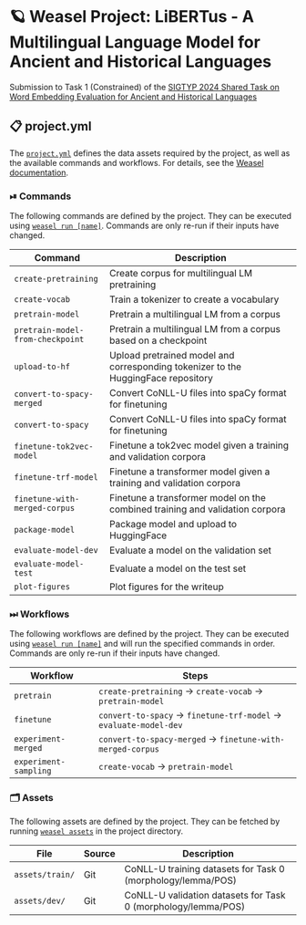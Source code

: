 <!-- WEASEL: AUTO-GENERATED DOCS START (do not remove) -->

# 🪐 Weasel Project: LiBERTus - A Multilingual Language Model for Ancient and Historical Languages

Submission to Task 1 (Constrained) of the [SIGTYP 2024 Shared Task on Word
Embedding Evaluation for Ancient and Historical
Languages](https://sigtyp.github.io/st2024.html)


## 📋 project.yml

The [`project.yml`](project.yml) defines the data assets required by the
project, as well as the available commands and workflows. For details, see the
[Weasel documentation](https://github.com/explosion/weasel).

### ⏯ Commands

The following commands are defined by the project. They
can be executed using [`weasel run [name]`](https://github.com/explosion/weasel/tree/main/docs/cli.md#rocket-run).
Commands are only re-run if their inputs have changed.

| Command | Description |
| --- | --- |
| `create-pretraining` | Create corpus for multilingual LM pretraining |
| `create-vocab` | Train a tokenizer to create a vocabulary |
| `pretrain-model` | Pretrain a multilingual LM from a corpus |
| `pretrain-model-from-checkpoint` | Pretrain a multilingual LM from a corpus based on a checkpoint |
| `upload-to-hf` | Upload pretrained model and corresponding tokenizer to the HuggingFace repository |
| `convert-to-spacy-merged` | Convert CoNLL-U files into spaCy format for finetuning |
| `convert-to-spacy` | Convert CoNLL-U files into spaCy format for finetuning |
| `finetune-tok2vec-model` | Finetune a tok2vec model given a training and validation corpora |
| `finetune-trf-model` | Finetune a transformer model given a training and validation corpora |
| `finetune-with-merged-corpus` | Finetune a transformer model on the combined training and validation corpora |
| `package-model` | Package model and upload to HuggingFace |
| `evaluate-model-dev` | Evaluate a model on the validation set |
| `evaluate-model-test` | Evaluate a model on the test set |
| `plot-figures` | Plot figures for the writeup |

### ⏭ Workflows

The following workflows are defined by the project. They
can be executed using [`weasel run [name]`](https://github.com/explosion/weasel/tree/main/docs/cli.md#rocket-run)
and will run the specified commands in order. Commands are only re-run if their
inputs have changed.

| Workflow | Steps |
| --- | --- |
| `pretrain` | `create-pretraining` &rarr; `create-vocab` &rarr; `pretrain-model` |
| `finetune` | `convert-to-spacy` &rarr; `finetune-trf-model` &rarr; `evaluate-model-dev` |
| `experiment-merged` | `convert-to-spacy-merged` &rarr; `finetune-with-merged-corpus` |
| `experiment-sampling` | `create-vocab` &rarr; `pretrain-model` |

### 🗂 Assets

The following assets are defined by the project. They can
be fetched by running [`weasel assets`](https://github.com/explosion/weasel/tree/main/docs/cli.md#open_file_folder-assets)
in the project directory.

| File | Source | Description |
| --- | --- | --- |
| `assets/train/` | Git | CoNLL-U training datasets for Task 0 (morphology/lemma/POS) |
| `assets/dev/` | Git | CoNLL-U validation datasets for Task 0 (morphology/lemma/POS) |

<!-- WEASEL: AUTO-GENERATED DOCS END (do not remove) -->